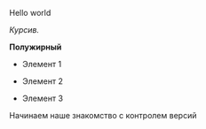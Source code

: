 Hello world

*Курсив.*

**Полужирный**

* Элемент 1

* Элемент 2

* Элемент 3


Начинаем наше знакомство с контролем версий
